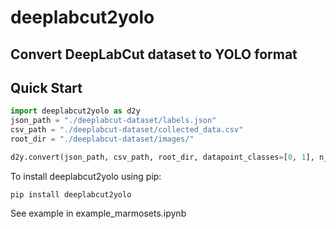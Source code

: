 # deeplabcut2yolo
## Convert DeepLabCut dataset to YOLO format

## Quick Start
```python
import deeplabcut2yolo as d2y
json_path = "./deeplabcut-dataset/labels.json"
csv_path = "./deeplabcut-dataset/collected_data.csv"
root_dir = "./deeplabcut-dataset/images/"

d2y.convert(json_path, csv_path, root_dir, datapoint_classes=[0, 1], n_keypoint_per_datapoint=30)
```

To install deeplabcut2yolo using pip:
```
pip install deeplabcut2yolo
```

See example in example_marmosets.ipynb
